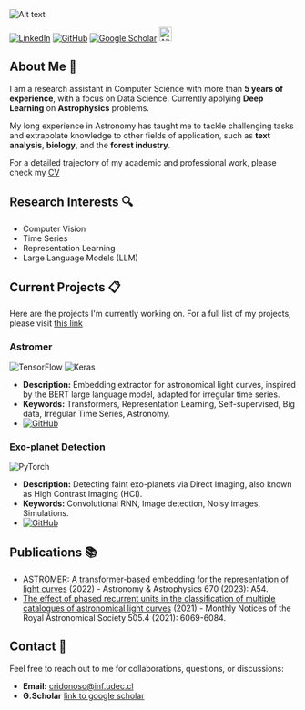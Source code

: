 <img title="a title" alt="Alt text" src="https://github.com/cridonoso/cridonoso/blob/main/banner%20github.png?raw=true">

[![LinkedIn](https://img.shields.io/badge/linkedin-%230077B5.svg?style=for-the-badge&logo=linkedin&logoColor=white)](www.linkedin.com/in/cristóbal-rodrigo-donoso-oliva-9892aa2a6) [![GitHub](https://img.shields.io/badge/github-%23121011.svg?style=for-the-badge&logo=github&logoColor=white)](https://github.com/cridonoso/cridonoso/blob/a1905ebfcfb452b0b5aad1eb1bbb0ec2674da543/donoso-cv-oct-2024.pdf) [![Google Scholar](https://img.shields.io/badge/Google%20Scholar-4285F4?style=for-the-badge&logo=google-scholar&logoColor=white)](https://scholar.google.cl/citations?user=33OH45MAAAAJ&hl=es&oi=ao) <a href="https://orcid.org/0009-0006-3064-8002">
<img title="orcid" width="22" height="25" alt="Alt text" src="https://github.com/cridonoso/cridonoso/blob/main/orcid.png?raw=true">
</a>

## About Me :raising_hand:

I am a research assistant in Computer Science with more than **5 years of experience**, with a focus on Data Science. Currently applying **Deep Learning** on **Astrophysics** problems.

My long experience in Astronomy has taught me to tackle challenging tasks and extrapolate knowledge to other fields of application, such as **text analysis**, **biology**, and the **forest industry**.

For a detailed trajectory of my academic and professional work, please check my [CV](https://github.com/cridonoso/cridonoso/blob/main/donoso-cv-oct-2024.pdf)

## Research Interests :mag:
- Computer Vision
- Time Series
- Representation Learning
- Large Language Models (LLM)

## Current Projects :clipboard:
Here are the projects I'm currently working on. For a full list of my projects, please visit [this link](https://cridonoso.github.io/) .

### Astromer
![TensorFlow](https://img.shields.io/badge/TensorFlow-%23FF6F00.svg?style=for-the-badge&logo=TensorFlow&logoColor=white) ![Keras](https://img.shields.io/badge/Keras-%23D00000.svg?style=for-the-badge&logo=Keras&logoColor=white)
- **Description:** Embedding extractor for astronomical light curves, inspired by the BERT large language model, adapted for irregular time series.
- **Keywords:** Transformers, Representation Learning, Self-supervised, Big data, Irregular Time Series, Astronomy.
- [![GitHub](https://badgen.net/badge/icon/github?icon=github&label)](https://github.com/astromer-science)



### Exo-planet Detection
![PyTorch](https://img.shields.io/badge/PyTorch-%23EE4C2C.svg?style=for-the-badge&logo=PyTorch&logoColor=white)
- **Description:** Detecting faint exo-planets via Direct Imaging, also known as High Contrast Imaging (HCI).
- **Keywords:** Convolutional RNN, Image detection, Noisy images, Simulations.
- [![GitHub](https://badgen.net/badge/icon/github?icon=github&label)](https://github.com/yemsnucleus/)

## Publications :books:

- [ASTROMER: A transformer-based embedding for the representation of light curves](https://www.aanda.org/articles/aa/abs/2023/02/aa43928-22/aa43928-22.html) (2022) - Astronomy & Astrophysics 670 (2023): A54.
- [The effect of phased recurrent units in the classification of multiple catalogues of astronomical light curves](https://academic.oup.com/mnras/article/505/4/6069/6296444) (2021) - Monthly Notices of the Royal Astronomical Society 505.4 (2021): 6069-6084.

## Contact :email:

Feel free to reach out to me for collaborations, questions, or discussions:

- **Email:** cridonoso@inf.udec.cl
- **G.Scholar** [link to google scholar](https://scholar.google.cl/citations?user=33OH45MAAAAJ&hl=es&oi=ao) 
